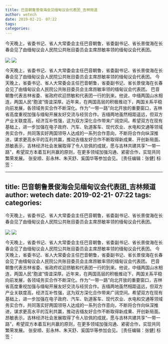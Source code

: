 ```yaml
---
title: 巴音朝鲁景俊海会见缅甸议会代表团_吉林频道
author: wetech
date: 2019-02-21- 07:22
tags: 
categories: 
---
```

今天晚上，省委书记、省人大常委会主任巴音朝鲁，省委副书记、省长景俊海在长春会见了由缅甸议会人民院公共账目委员会主席昂敏率领的缅甸议会代表团。
<!-- more -->
                
<img align="center" border="0" src="http://p1.ifengimg.com/a/2019_08/6c20b9b713bc1a4_size201_w396_h233.png" />
                
<img align="center" border="0" src="http://p2.ifengimg.com/a/2016/0810/204c433878d5cf9size1_w16_h16.png" />
            
今天晚上，省委书记、省人大常委会主任巴音朝鲁，省委副书记、省长景俊海在长春会见了由缅甸议会人民院公共账目委员会主席昂敏率领的缅甸议会代表团。
今天晚上，省委书记、省人大常委会主任巴音朝鲁，省委副书记、省长景俊海在长春会见了由缅甸议会人民院公共账目委员会主席昂敏率领的缅甸议会代表团。
巴音朝鲁代表吉林省委、省政府欢迎昂敏和代表团一行的到来。他说，中缅两国山水相连，两国人民“胞波”情谊深厚。近年来，在两国高层的积极推动下，两国关系平稳向前发展，各领域务实合作不断深化。作为“一带一路”向北开放的重要窗口，吉林省高度重视加强与缅甸开展友好交流与经贸合作。吉缅两地虽然相距遥远，但双方产业关联度高，经济互补性强，这为双方深化合作带来广阔空间。希望双方在现有基础上，进一步加强在电子政府、汽车、轨道客车、现代农业、水电和交通等领域务实合作，共同落实好两国领导人达成的一系列合作意向，不断将合作向纵深推进，谋求更高水平的互利共赢，推动吉缅友好合作不断取得新成果、开创新局面。
昂敏表示，吉林经济社会发展取得了令人钦佩的成就，愿与吉林共建共享“一带一路”，希望双方本着互利共赢的原则，在更多领域加强沟通、紧密合作，实现共同繁荣发展。
张安顺、彭永林、朱天舒、奚国华等参加会见。
[责任编辑：张健]
标签：
 
 
             
---
title: 巴音朝鲁景俊海会见缅甸议会代表团_吉林频道
author: wetech
date: 2019-02-21- 07:22
tags: 
categories: 
---
今天晚上，省委书记、省人大常委会主任巴音朝鲁，省委副书记、省长景俊海在长春会见了由缅甸议会人民院公共账目委员会主席昂敏率领的缅甸议会代表团。
<!-- more -->
                
<img align="center" border="0" src="http://p1.ifengimg.com/a/2019_08/6c20b9b713bc1a4_size201_w396_h233.png" />
                
<img align="center" border="0" src="http://p2.ifengimg.com/a/2016/0810/204c433878d5cf9size1_w16_h16.png" />
            
今天晚上，省委书记、省人大常委会主任巴音朝鲁，省委副书记、省长景俊海在长春会见了由缅甸议会人民院公共账目委员会主席昂敏率领的缅甸议会代表团。
今天晚上，省委书记、省人大常委会主任巴音朝鲁，省委副书记、省长景俊海在长春会见了由缅甸议会人民院公共账目委员会主席昂敏率领的缅甸议会代表团。
巴音朝鲁代表吉林省委、省政府欢迎昂敏和代表团一行的到来。他说，中缅两国山水相连，两国人民“胞波”情谊深厚。近年来，在两国高层的积极推动下，两国关系平稳向前发展，各领域务实合作不断深化。作为“一带一路”向北开放的重要窗口，吉林省高度重视加强与缅甸开展友好交流与经贸合作。吉缅两地虽然相距遥远，但双方产业关联度高，经济互补性强，这为双方深化合作带来广阔空间。希望双方在现有基础上，进一步加强在电子政府、汽车、轨道客车、现代农业、水电和交通等领域务实合作，共同落实好两国领导人达成的一系列合作意向，不断将合作向纵深推进，谋求更高水平的互利共赢，推动吉缅友好合作不断取得新成果、开创新局面。
昂敏表示，吉林经济社会发展取得了令人钦佩的成就，愿与吉林共建共享“一带一路”，希望双方本着互利共赢的原则，在更多领域加强沟通、紧密合作，实现共同繁荣发展。
张安顺、彭永林、朱天舒、奚国华等参加会见。
[责任编辑：张健]
标签：
 
 
             
